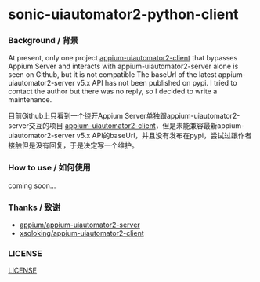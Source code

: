 # sonic-uiautomator2-python-client

### Background / 背景

At present, only one project [appium-uiautomator2-client](https://github.com/xsoloking/appium-uiautomator2-client) that bypasses Appium Server and interacts with appium-uiautomator2-server alone is seen on Github, but it is not compatible The baseUrl of the latest appium-uiautomator2-server v5.x API has not been published on pypi. I tried to contact the author but there was no reply, so I decided to write a maintenance.

目前Github上只看到一个绕开Appium Server单独跟appium-uiautomator2-server交互的项目 [appium-uiautomator2-client](https://github.com/xsoloking/appium-uiautomator2-client)，但是未能兼容最新appium-uiautomator2-server v5.x API的baseUrl，并且没有发布在pypi，尝试过跟作者接触但是没有回复，于是决定写一个维护。

### How to use / 如何使用

coming soon...

### Thanks / 致谢

- [appium/appium-uiautomator2-server](https://github.com/appium/appium-uiautomator2-server)
- [xsoloking/appium-uiautomator2-client](https://github.com/xsoloking/appium-uiautomator2-client)

### LICENSE
[LICENSE](LICENSE)

